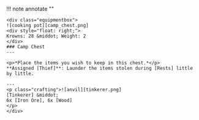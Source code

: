 !!! note annotate ""

    <div class="equipmentbox">
    ![cooking pot][camp_chest.png]
    <div style="float: right;">
    Krowns: 28 &middot; Weight: 2
    </div>
    ### Camp Chest
    ---

    <p>*Place the items you wish to keep in this chest.*</p>
    **Assigned [Thief]**: Launder the items stolen during [Rests] little by little.

    ---
    <p class="crafting">![anvil][tinkerer.png] 
    [Tinkerer] &middot; 
    6x [Iron Ore], 6x [Wood]
    </p>
    </div>
